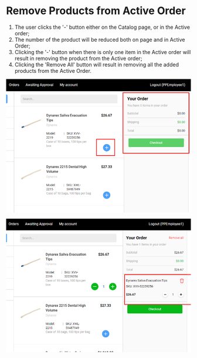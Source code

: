 # Remove Products from Active Order

1. The user clicks the '-' button either on the Catalog page, or in the Active order;
1. The number of the product will be reduced both on page and in Active Order;
1. Clicking the '-' button when there is only one item in the Active order will result in removing the product from the Active order;
1. Clicking the 'Remove All' button will result in removing all the added products from the Active Order.

![Empty order](media/screen-empty-order.png)

![Products added](media/screen-products-added-to-order.png)